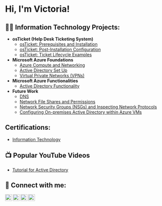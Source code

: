 <h1>Hi, I'm Victoria! </h1>

<h2>👨‍💻 Information Technology Projects:</h2>

- <b>osTicket (Help Desk Ticketing System)</b>
  - [osTicket: Prerequisites and Installation](https://github.com/victoriadeery/osticket-prereqs)
  - [osTicket: Post-Installation Configuration](https://github.com/victoriadeery/post-install-config)
  - [osTicket: Ticket Lifecycle Examples](https://github.com/victoriadeery/ticket-lifecycle)
- <b>Microsoft Azure Foundations</b>
  - [Azure Compute and Networking](https://github.com/victoriadeery/azure-computing-and-networking)
  - [Active Directory Set Up](https://github.com/VictoriaDeery/ActiveDirectoryLab/blob/main/README.md)
  - [Virtual Private Networks (VPNs)](https://github.com/victoriadeery/Virtual-Private-Networks-VPNs)
- <b>Microsoft Azure Functionalities</b>
  - [Active Directory Functionality](https://github.com/VictoriaDeery/ActiveDirectoryLab-pt2/blob/main/README.md)
- <b>Future Work</b>
  - [DNS](https://github.com/victoriadeery/LABURL)
  - [Network File Shares and Permissions](https://github.com/victoriadeery/LABURL)
  - [Network Security Groups (NSGs) and Inspecting Network Protocols](https://github.com/victoriadeery/azure-network-protocols)
  - [Configuring On-premises Active Directory within Azure VMs](https://github.com/victoriadeery/configure-ad)
    
<h2>  Certifications:</h2>

 - [Information Technology](PendingPictureAndLink)

<h2>📺 Popular YouTube Videos</h2>

 - [Tutorial for Active Directory](YoutubeLinkToBeIserted)

<h2> 🤳 Connect with me:</h2>

[<img align="left" alt="victoriadeery | YouTube" width="22px" src="https://cdn.jsdelivr.net/npm/simple-icons@v3/icons/youtube.svg" />][youtube]
[<img align="left" alt="victoriadeery | Twitter" width="22px" src="https://cdn.jsdelivr.net/npm/simple-icons@v3/icons/twitter.svg" />][twitter]
[<img align="left" alt="victoriadeery | LinkedIn" width="22px" src="https://cdn.jsdelivr.net/npm/simple-icons@v3/icons/linkedin.svg" />][linkedin]
[<img align="left" alt="victoriadeery | Instagram" width="22px" src="https://cdn.jsdelivr.net/npm/simple-icons@v3/icons/instagram.svg" />][instagram]

[twitter]: https://twitter.com/victoriadeery
[youtube]: https://www.youtube.com/c/victoriadeery
[instagram]: https://www.instagram.com/victoriadeery/
[linkedin]: https://linkedin.com/in/victoriadeery


<!--
**victoriadeery/victoriadeery** is a ✨ _special_ ✨ repository because its `README.md` (this file) appears on your GitHub profile.

Here are some ideas to get you started:

- 🔭 I’m currently working on ...
- 🌱 I’m currently learning ...
- 👯 I’m looking to collaborate on ...
- 🤔 I’m looking for help with ...
- 💬 Ask me about ...
- 📫 How to reach me: ...
- 😄 Pronouns: ...
- ⚡ Fun fact: ...
-->
